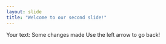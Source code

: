 ```yaml
---
layout: slide
title: "Welcome to our second slide!"
---
```

Your text: Some changes made
Use the left arrow to go back!
